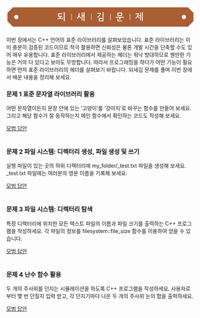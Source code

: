 ![](../../images/exercise_title.png "되새김문제")

이번 장에서는 C++ 언어의 표준 라이브러리를 살펴보았습니다.
표준 라이브러리는 이미 충분히 검증된 코드이므로 적극 활용하면 신뢰성은 물론 개발 시간을 단축할 수도 있어 매우 유용합니다.
표준 라이브러리에서 제공하는 헤더는 워낙 방대하므로 웬만한 기능은 거의 다 있다고 보아도 무방합니다.
따라서 프로그래밍을 하다가 어떤 기능이 필요하면 먼저 표준 라이브러리의 헤더를 살펴보기 바랍니다. 
되새김 문제를 풀며 이번 장에서 배운 내용을 정리해 보세요.

### 문제 1 표준 문자열 라이브러리 활용
어떤 문자열이든지 문장 안에 있는 ‘고양이’를 ‘강아지’로 바꾸는 함수를 만들어 보세요.
그리고 해당 함수가 잘 동작하는지 메인 함수에서 확인하는 코드도 작성해 보세요.

[모범 답안](https://github.com/mystous/DoItCPP/tree/main/exercise/ch11/solution_01.md "문제 1번 정답")
<br /><br />

### 문제 2 파일 시스템: 디렉터리 생성, 파일 생성 및 쓰기
실행 파일이 있는 곳의 하위 디렉터리에 my_folder/_test.txt 파일을 생성해 보세요.
_test.txt 파일에는 여러분의 영문 이름을 기록해 보세요.

[모범 답안](https://github.com/mystous/DoItCPP/tree/main/exercise/ch11/solution_02.md "문제 2번 정답")
<br /><br />

### 문제 3 파일 시스템: 디렉터리 탐색
특정 디렉터리에 위치한 모든 텍스트 파일의 이름과 파일 크기를 출력하는 C++ 프로그램을 작성하세요.
각 파일의 정보를 filesystem::file_size 함수를 이용하여 얻을 수 있습니다.

[모범 답안](https://github.com/mystous/DoItCPP/tree/main/exercise/ch11/solution_03.md "문제 3번 정답")
<br /><br />

### 문제 4 난수 함수 활용
두 개의 주사위를 던지는 시뮬레이션을 하도록 C++ 프로그램을 작성하세요.
사용자로부터 몇 번 던질지 입력 받고, 각 던지기마다 나온 두 개의 주사위 눈의 합을 출력하세요. 

[모범 답안](https://github.com/mystous/DoItCPP/tree/main/exercise/ch11/solution_04.md "문제 4번 정답")
<br /><br />

